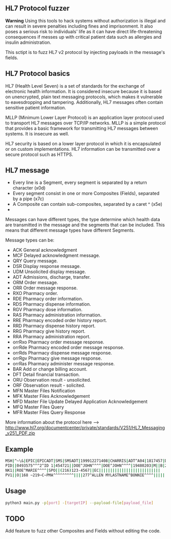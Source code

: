 
## HL7 Protocol fuzzer
**Warning**
Using this tools to hack systems without authorization is illegal and can result in severe penalties including fines and imprisonment. It also poses a serious risk to individuals' life as it can have direct life-threatening consequences if messes up with critical patient data such as allergies and insulin administration.

This sctipt is to fuzz HL7 v2 protocol by injecting payloads in the message's fields. 



## HL7 Protocol basics

HL7 (Health Level Seven) is a set of standards for the exchange of electronic health information. It is considered insecure because it is based on unencrypted, plain text messaging protocols, which makes it vulnerable to eavesdropping and tampering. Additionally, HL7 messages often contain sensitive patient information.

MLLP (Minimum Lower Layer Protocol) is an application layer protocol used to transport HL7 messages over TCP/IP networks. MLLP is a simple protocol that provides a basic framework for transmitting HL7 messages between systems. It is insecure as well.

HL7 security is based on a lower layer protocol in which it is encapsulated or on custom implementations. HL7 information can be transmitted over a secure protocol such as HTTPS.

## HL7 message
 - Every line is a Segment, every segment is separated by a return character (x0d)
 - Every segment consist in one or more Composites (Fields), separated by a pipe (x7c)
 - A Composite can contain sub-composites, separated by a caret ^ (x5e)
 - 
 Messages can have different types, the type determine which health data are transmitted in the message and the segments that can be included. This means that different message types have different Segments.

 Message types can be:
 - ACK  General acknowledgment 
 - MCF  Delayed acknowledgment message. 
 - QRY  Query message. 
 - DSR  Display response message. 
 - UDM  Unsolicited display message. 
 - ADT  Admissions, discharge, transfer. 
 - ORM  Order message. 
 - ORR  Order message response. 
 - RXO  Pharmacy order. 
 - RDE  Pharmacy order information. 
 - RDS  Pharmacy dispense information. 
 - RGV  Pharmacy dose information. 
 - RAS  Pharmacy administration information. 
 - RRE  Pharmacy encoded order history report. 
 - RRD  Pharmacy dispense history report. 
 - RRG  Pharmacy give history report. 
 - RRA  Pharmacy administration report. 
 - orrRxo  Pharmacy order message response. 
 - orrRde  Pharmacy encoded order message response. 
 - orrRds  Pharmacy dispense message response. 
 - orrRgv  Pharmacy give message response. 
 - orrRas  Pharmacy administer message response. 
 - BAR  Add or change billing account. 
 - DFT  Detail financial transaction. 
 - ORU  Observation result - unsolicited. 
 - ORF  Observation result - solicited. 
 - MFN  Master Files Notification 
 - MFK  Master Files Acknowledgement 
 - MFD  Master File Update Delayed Application Acknowledgement 
 - MFQ  Master Files Query 
 - MFR Master Files Query Response

 More information about the protocol here --> http://www.hl7.org/documentcenter/private/standards/V251/HL7_Messaging_v251_PDF.zip
## Example


```sh
MSH|^~\&|EPIC|EPICADT|SMS|SMSADT|199912271408|CHARRIS|ADT^A04|1817457|D|2.5|
PID||0493575^^^2^ID 1|454721||DOE^JOHN^^^^|DOE^JOHN^^^^|19480203|M||B|254 MYSTREET AVE^^MYTOWN^OH^44123^USA||(216)123-4567|||M|NON|400003403~1129086|
NK1||ROE^MARIE^^^^|SPO||(216)123-4567||EC|||||||||||||||||||||||||||
PV1||O|168 ~219~C~PMA^^^^^^^^^||||277^ALLEN MYLASTNAME^BONNIE^^^^|||||||||| ||2688684|||||||||||||||||||||||||199912271408||||||002376853
```


## Usage
```sh
python3 main.py -p[port] -[targetIP] --payload-file[payload_file]
```


## TODO
Add feature to fuzz other Composites and Fields without editing the code.


